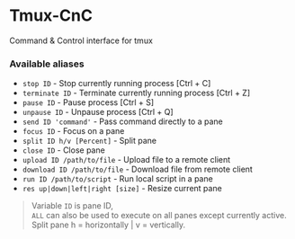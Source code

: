 # Tmux-CnC
Command &amp; Control interface for tmux

### Available aliases
- `stop ID` - Stop currently running process [Ctrl + C]
- `terminate ID` - Terminate currently running process [Ctrl + Z]
- `pause ID` - Pause process [Ctrl + S]
- `unpause ID` - Unpause process [Ctrl + Q]
- `send ID 'command'` - Pass command directly to a pane
- `focus ID` - Focus on a pane
- `split ID h/v [Percent]` - Split pane
- `close ID` - Close pane
- `upload ID /path/to/file` - Upload file to a remote client
- `download ID /path/to/file` - Download file from remote client
- `run ID /path/to/script` - Run local script in a pane
- `res up|down|left|right [size]` - Resize current pane

> Variable `ID` is pane ID, \
> `ALL` can also be used to execute on all panes except currently active. \
> Split pane h = horizontally | v = vertically.
